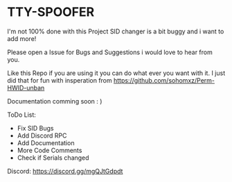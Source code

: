# TTY-SPOOFER

I'm not 100% done with this Project SID changer is a bit buggy and i want to add more!

Please open a Issue for Bugs and Suggestions i would love to hear from you.

Like this Repo if you are using it you can do what ever you want with it. I just did that for fun with insperation from https://github.com/sohomxz/Perm-HWID-unban

Documentation comming soon : )

ToDo List:

- Fix SID Bugs
- Add Discord RPC
- Add Documentation
- More Code Comments
- Check if Serials changed

Discord: https://discord.gg/mgQJtGdpdt
